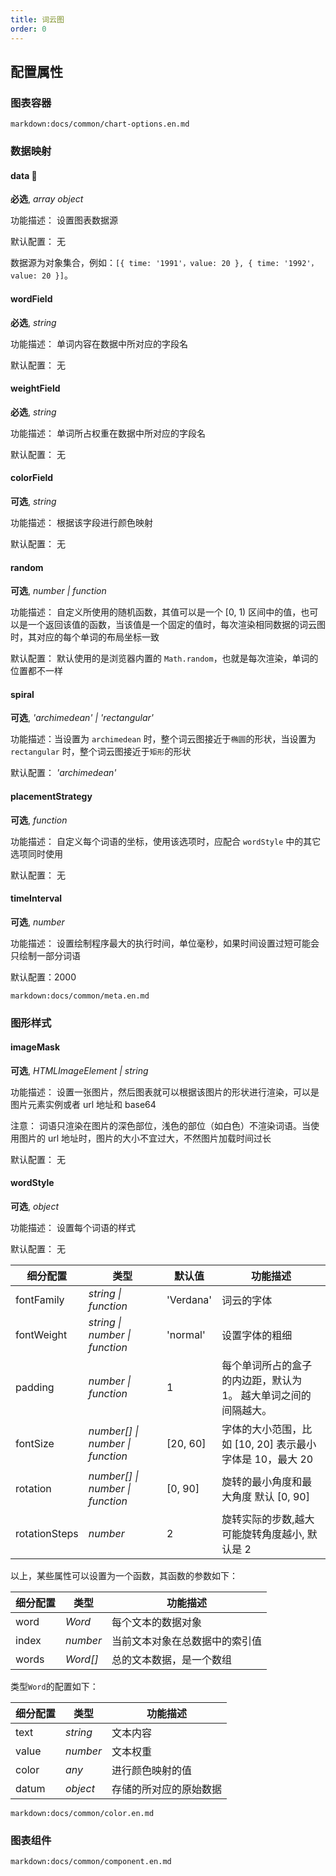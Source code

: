```yaml
---
title: 词云图
order: 0
---
```


## 配置属性

### 图表容器

`markdown:docs/common/chart-options.en.md`

### 数据映射

#### data 📌

**必选**, _array object_

功能描述： 设置图表数据源

默认配置： 无

数据源为对象集合，例如：`[{ time: '1991'，value: 20 }, { time: '1992'，value: 20 }]`。

#### wordField

**必选**, _string_

功能描述： 单词内容在数据中所对应的字段名

默认配置： 无

#### weightField

**必选**, _string_

功能描述： 单词所占权重在数据中所对应的字段名

默认配置： 无

#### colorField

**可选**, _string_

功能描述： 根据该字段进行颜色映射

默认配置： 无

#### random

**可选**, _number | function_

功能描述： 自定义所使用的随机函数，其值可以是一个 [0, 1) 区间中的值，也可以是一个返回该值的函数，当该值是一个固定的值时，每次渲染相同数据的词云图时，其对应的每个单词的布局坐标一致

默认配置： 默认使用的是浏览器内置的 `Math.random`，也就是每次渲染，单词的位置都不一样

#### spiral

**可选**, _'archimedean' | 'rectangular'_

功能描述：当设置为 `archimedean` 时，整个词云图接近于`椭圆`的形状，当设置为 `rectangular` 时，整个词云图接近于`矩形`的形状

默认配置： _'archimedean'_

#### placementStrategy

**可选**, _function_

功能描述： 自定义每个词语的坐标，使用该选项时，应配合 `wordStyle` 中的其它选项同时使用

默认配置： 无

#### timeInterval

**可选**, _number_

功能描述： 设置绘制程序最大的执行时间，单位毫秒，如果时间设置过短可能会只绘制一部分词语

默认配置：2000

`markdown:docs/common/meta.en.md`

### 图形样式

#### imageMask

**可选**, _HTMLImageElement \| string_

功能描述： 设置一张图片，然后图表就可以根据该图片的形状进行渲染，可以是图片元素实例或者 url 地址和 base64

注意： 词语只渲染在图片的深色部位，浅色的部位（如白色）不渲染词语。当使用图片的 url 地址时，图片的大小不宜过大，不然图片加载时间过长

默认配置： 无

#### wordStyle

**可选**, _object_

功能描述： 设置每个词语的样式

默认配置： 无

| 细分配置      | 类型                             | 默认值    | 功能描述                                                        |
| ------------- | -------------------------------- | --------- | --------------------------------------------------------------- |
| fontFamily    | _string \| function_             | 'Verdana' | 词云的字体                                                      |
| fontWeight    | _string \| number \| function_   | 'normal'  | 设置字体的粗细                                                  |
| padding       | _number \| function_             | 1         | 每个单词所占的盒子的内边距，默认为 1。 越大单词之间的间隔越大。 |
| fontSize      | _number[] \| number \| function_ | [20, 60]  | 字体的大小范围，比如 [10, 20] 表示最小字体是 10，最大 20        |
| rotation      | _number[] \| number \| function_ | [0, 90]   | 旋转的最小角度和最大角度 默认 [0, 90]                           |
| rotationSteps | _number_                         | 2         | 旋转实际的步数,越大可能旋转角度越小, 默认是 2                   |

以上，某些属性可以设置为一个函数，其函数的参数如下：

| 细分配置 | 类型     | 功能描述                       |
| -------- | -------- | ------------------------------ |
| word     | _Word_   | 每个文本的数据对象             |
| index    | _number_ | 当前文本对象在总数据中的索引值 |
| words    | _Word[]_ | 总的文本数据，是一个数组       |

类型`Word`的配置如下：

| 细分配置 | 类型     | 功能描述               |
| -------- | -------- | ---------------------- |
| text     | _string_ | 文本内容               |
| value    | _number_ | 文本权重               |
| color    | _any_    | 进行颜色映射的值       |
| datum    | _object_ | 存储的所对应的原始数据 |

`markdown:docs/common/color.en.md`

### 图表组件

`markdown:docs/common/component.en.md`

